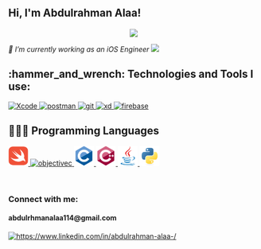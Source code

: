 <h2> Hi, I'm Abdulrahman Alaa! </h2>
<p style="text-align:center;"> <img align='center' src="https://simplepassivecashflow.com/wp-content/uploads/2017/11/Work-Fun.gif" width="350"></p>
<p><em> 🔭 I’m currently working as an iOS Engineer <img src="https://media.giphy.com/media/WUlplcMpOCEmTGBtBW/giphy.gif" width="30"> </em></p>
<h2 align="left">:hammer_and_wrench: Technologies and Tools I use:</h2>
<p align="left">
	<a href="https://developer.apple.com/xcode/"      target="_blank" rel="noreferrer"> <img src="https://cdn.jsdelivr.net/gh/devicons/devicon/icons/xcode/xcode-original.svg" alt="Xcode"    width="40" height="40"/> </a>
	<a href="https://postman.com"                     target="_blank" rel="noreferrer"> <img src="https://www.vectorlogo.zone/logos/getpostman/getpostman-icon.svg"            alt="postman"  width="40" height="40"/> </a>
	<a href="https://git-scm.com/"                    target="_blank" rel="noreferrer"> <img src="https://www.vectorlogo.zone/logos/git-scm/git-scm-icon.svg"                  alt="git"      width="40" height="40"/> </a>
	<a href="https://www.adobe.com/products/xd.html"  target="_blank" rel="noreferrer"> <img src="https://cdn.worldvectorlogo.com/logos/adobe-xd.svg"                          alt="xd"       width="40" height="40"/> </a> 
	<a href="https://firebase.google.com/"            target="_blank" rel="noreferrer"> <img src="https://www.vectorlogo.zone/logos/firebase/firebase-icon.svg"                alt="firebase" width="40" height="40"/> </a>
</p>
<h2 align="left">👨🏻‍💻 Programming Languages </h2>
	<p align="left">
		<a href="https://developer.apple.com/swift/"                                                                                                  target="_blank" rel="noreferrer"> <img src="https://raw.githubusercontent.com/devicons/devicon/master/icons/swift/swift-original.svg"         alt="swift"       width="40" height="40"/> </a> 
		<a href="https://developer.apple.com/library/archive/documentation/Cocoa/Conceptual/ProgrammingWithObjectiveC/Introduction/Introduction.html" target="_blank" rel="noreferrer"> <img src="https://www.vectorlogo.zone/logos/apple_objectivec/apple_objectivec-icon.svg"                     alt="objectivec"  width="40" height="40"/> </a>
		<a href="https://www.cprogramming.com/"                                                                                                       target="_blank" rel="noreferrer"> <img src="https://raw.githubusercontent.com/devicons/devicon/master/icons/c/c-original.svg"                 alt="c"           width="40" height="40"/> </a> 
		<a href="https://www.w3schools.com/cpp/"                                                                                                      target="_blank" rel="noreferrer"> <img src="https://raw.githubusercontent.com/devicons/devicon/master/icons/cplusplus/cplusplus-original.svg" alt="c++"         width="40" height="40"/> </a>
		<a href="https://www.java.com"                                                                                                                target="_blank" rel="noreferrer"> <img src="https://raw.githubusercontent.com/devicons/devicon/master/icons/java/java-original.svg"           alt="java"        width="40" height="40"/> </a> 
		<a href="https://www.python.org"                                                                                                              target="_blank" rel="noreferrer"> <img src="https://raw.githubusercontent.com/devicons/devicon/master/icons/python/python-original.svg"       alt="python"      width="40" height="40"/> </a> 
	</p>
<br>
<h3 align="left">Connect with me:</h3>
<p align="left">
	<h4>abdulrhmanalaa114@gmail.com</h4>
	<a href="https://linkedin.com/in/abdulrahman-alaa-/" target="blank"> <img align="center" src="https://raw.githubusercontent.com/rahuldkjain/github-profile-readme-generator/master/src/images/icons/Social/linked-in-alt.svg" alt="https://www.linkedin.com/in/abdulrahman-alaa-/" height="30" width="40" /></a>
<!-- 	<a href="" target="blank"> <img align="center" src="" alt="" height="40" width="40" /></a> -->


</p>
